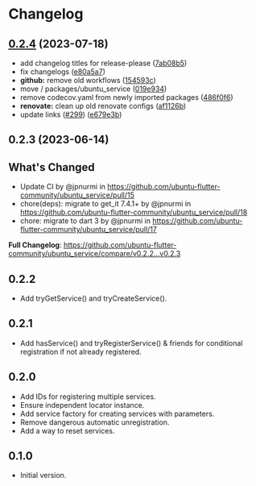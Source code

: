 # Changelog

## [0.2.4](https://github.com/canonical/ubuntu-flutter-plugins/compare/ubuntu_service-v0.2.3...ubuntu_service-v0.2.4) (2023-07-18)


* add changelog titles for release-please ([7ab08b5](https://github.com/canonical/ubuntu-flutter-plugins/commit/7ab08b564ce1c4819f0a5245f9d814baa492e5da))
* fix changelogs ([e80a5a7](https://github.com/canonical/ubuntu-flutter-plugins/commit/e80a5a75e31e983bf6ebad7d7ba76f26f98ccbbc))
* **github:** remove old workflows ([154593c](https://github.com/canonical/ubuntu-flutter-plugins/commit/154593c71e41672e830d3dc208231de10fd86b4e))
* move / packages/ubuntu_service ([019e934](https://github.com/canonical/ubuntu-flutter-plugins/commit/019e934e5161d02a7aaee4d9e71c37bb152a200a))
* remove codecov.yaml from newly imported packages ([486f0f6](https://github.com/canonical/ubuntu-flutter-plugins/commit/486f0f696ab14f9d068a1cbae561152834c3a129))
* **renovate:** clean up old renovate configs ([af1126b](https://github.com/canonical/ubuntu-flutter-plugins/commit/af1126ba62d60fb411ddb0b29e326f0f51a6b297))
* update links ([#299](https://github.com/canonical/ubuntu-flutter-plugins/issues/299)) ([e679e3b](https://github.com/canonical/ubuntu-flutter-plugins/commit/e679e3b3a8a6316a0fc56e9695a6798d26f3929b))

## 0.2.3 (2023-06-14)

## What's Changed
* Update CI by @jpnurmi in https://github.com/ubuntu-flutter-community/ubuntu_service/pull/15
* chore(deps): migrate to get_it 7.4.1+ by @jpnurmi in https://github.com/ubuntu-flutter-community/ubuntu_service/pull/18
* chore: migrate to dart 3 by @jpnurmi in https://github.com/ubuntu-flutter-community/ubuntu_service/pull/17


**Full Changelog**: https://github.com/ubuntu-flutter-community/ubuntu_service/compare/v0.2.2...v0.2.3

## 0.2.2

- Add tryGetService() and tryCreateService().

## 0.2.1

- Add hasService() and tryRegisterService() & friends for conditional
  registration if not already registered.

## 0.2.0

- Add IDs for registering multiple services.
- Ensure independent locator instance.
- Add service factory for creating services with parameters.
- Remove dangerous automatic unregistration.
- Add a way to reset services.

## 0.1.0

- Initial version.
